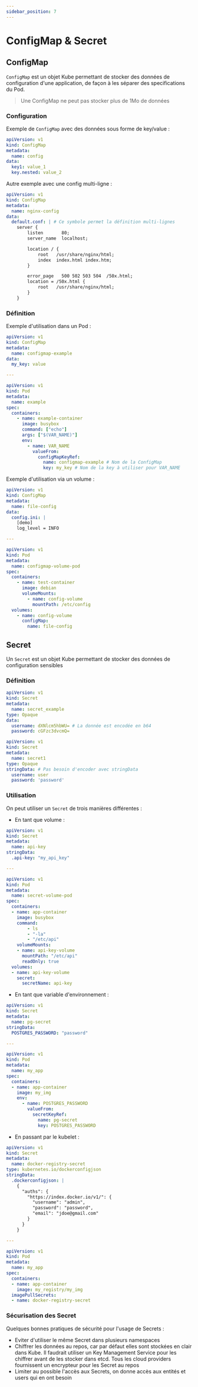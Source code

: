 ```yaml
---
sidebar_position: 7
---
```


# ConfigMap & Secret

## ConfigMap

`ConfigMap` est un objet Kube permettant de stocker des données de configuration d'une application, de façon à les séparer des specifications du Pod. 

> Une ConfigMap ne peut pas stocker plus de 1Mo de données

### Configuration

Exemple de `ConfigMap` avec des données sous forme de key/value : 

```yaml
apiVersion: v1
kind: ConfigMap
metadata:
  name: config
data:
  key1: value_1
  key.nested: value_2
```

Autre exemple avec une config multi-ligne : 

```yaml
apiVersion: v1
kind: ConfigMap
metadata:
  name: nginx-config
data:
  default.conf: | # Ce symbole permet la définition multi-lignes
    server {
        listen       80;
        server_name  localhost;

        location / {
            root   /usr/share/nginx/html;
            index  index.html index.htm;
        }

        error_page   500 502 503 504  /50x.html;
        location = /50x.html {
            root   /usr/share/nginx/html;
        }
    }
```

### Définition

Exemple d'utilisation dans un Pod : 

```yaml
apiVersion: v1
kind: ConfigMap
metadata:
  name: configmap-example
data:
  my_key: value

---

apiVersion: v1
kind: Pod
metadata:
  name: example
spec:
  containers:
    - name: example-container
      image: busybox
      command: ["echo"]
      args: ["$(VAR_NAME)"]
      env:
        - name: VAR_NAME
          valueFrom:
            configMapKeyRef:
              name: configmap-example # Nom de la ConfigMap
              key: my_key # Nom de la key à utiliser pour VAR_NAME
```

Exemple d'utilisation via un volume : 

```yaml
apiVersion: v1
kind: ConfigMap
metadata:
  name: file-config
data:
  config.ini: |
    [demo]
    log_level = INFO

---

apiVersion: v1
kind: Pod
metadata:
  name: configmap-volume-pod
spec:
  containers:
    - name: test-container
      image: debian
      volumeMounts:
        - name: config-volume
          mountPath: /etc/config
  volumes:
    - name: config-volume
      configMap:
        name: file-config
```

## Secret

Un `Secret` est un objet Kube permettant de stocker des données de configuration sensibles

### Définition

```yaml
apiVersion: v1
kind: Secret
metadata:
  name: secret_example
type: Opaque
data:
  username: dXNlcm5hbWU= # La donnée est encodée en b64
  password: cGFzc3dvcmQ=
```

```yaml
apiVersion: v1
kind: Secret
metadata:
  name: secret1
type: Opaque
stringData: # Pas besoin d'encoder avec stringData
  username: user
  password: 'password'
```

### Utilisation

On peut utiliser un `Secret` de trois manières différentes : 

- En tant que volume : 

```yaml
apiVersion: v1
kind: Secret
metadata:
  name: api-key
stringData:
  .api-key: "my_api_key"

---

apiVersion: v1
kind: Pod
metadata:
  name: secret-volume-pod
spec:
  containers:
  - name: app-container
    image: busybox
    command:
        - ls
        - "-la"
        - "/etc/api"
    volumeMounts:
    - name: api-key-volume
      mountPath: "/etc/api"
      readOnly: true
  volumes:
  - name: api-key-volume
    secret:
      secretName: api-key
```

- En tant que variable d'environnement : 

```yaml
apiVersion: v1
kind: Secret
metadata:
  name: pg-secret
stringData:
  POSTGRES_PASSWORD: "password"

---

apiVersion: v1
kind: Pod
metadata:
  name: my_app
spec:
  containers:
  - name: app-container
    image: my_img
    env:
      - name: POSTGRES_PASSWORD
        valueFrom:
          secretKeyRef:
            name: pg-secret
            key: POSTGRES_PASSWORD
```

- En passant par le kubelet : 

```yaml
apiVersion: v1
kind: Secret
metadata:
  name: docker-registry-secret
type: kubernetes.io/dockerconfigjson
stringData:
  .dockerconfigjson: |
    {
      "auths": {
        "https://index.docker.io/v1/": {
          "username": "admin",
          "password": "password",
          "email": "jdoe@gmail.com"
        }
      }
    }

---

apiVersion: v1
kind: Pod
metadata:
  name: my_app
spec:
  containers:
  - name: app-container
    image: my_registry/my_img
  imagePullSecrets:
  - name: docker-registry-secret
```

### Sécurisation des Secret

Quelques bonnes pratiques de sécurité pour l'usage de Secrets : 

- Eviter d'utiliser le même Secret dans plusieurs namespaces
- Chiffrer les données au repos, car par défaut elles sont stockées en clair dans Kube. Il faudrait utiliser un Key Management Service pour les chiffrer avant de les stocker dans etcd. Tous
les cloud providers fournissent un encrypteur pour les Secret au repos
- Limiter au possible l'accès aux Secrets, on donne accès aux entités et users qui en ont besoin

